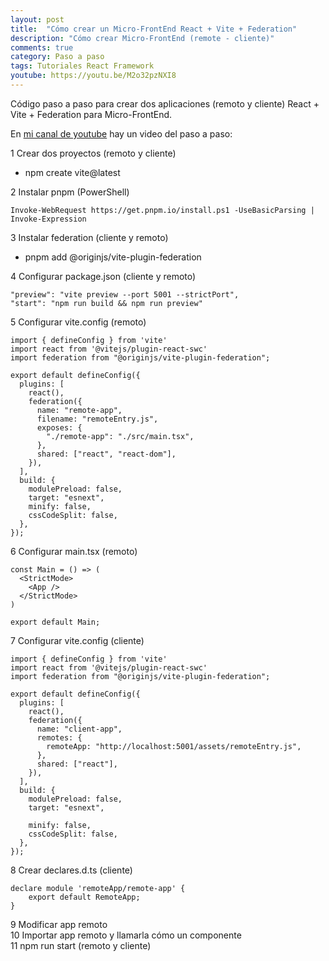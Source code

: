 ```yaml
---
layout: post
title:  "Cómo crear un Micro-FrontEnd React + Vite + Federation"
description: "Cómo crear Micro-FrontEnd (remote - cliente)"
comments: true
category: Paso a paso
tags: Tutoriales React Framework
youtube: https://youtu.be/M2o32pzNXI8
---
```

Código paso a paso para crear dos aplicaciones (remoto y cliente) React + Vite + Federation para Micro-FrontEnd.

En <a target="_blank" href="{{ page.youtube }}">mi canal de youtube</a> hay un video del paso a paso:
 
1 Crear dos proyectos (remoto y cliente)
- npm create vite@latest

2 Instalar pnpm (PowerShell)
```react
Invoke-WebRequest https://get.pnpm.io/install.ps1 -UseBasicParsing | Invoke-Expression
```

3 Instalar federation (cliente y remoto)
- pnpm add @originjs/vite-plugin-federation

4 Configurar package.json (cliente y remoto)
```react
"preview": "vite preview --port 5001 --strictPort",
"start": "npm run build && npm run preview"
```

5 Configurar vite.config (remoto)
```react
import { defineConfig } from 'vite'
import react from '@vitejs/plugin-react-swc'
import federation from "@originjs/vite-plugin-federation";

export default defineConfig({
  plugins: [
    react(),
    federation({
      name: "remote-app",
      filename: "remoteEntry.js",
      exposes: {
        "./remote-app": "./src/main.tsx",
      },
      shared: ["react", "react-dom"],
    }),
  ],
  build: {
    modulePreload: false,
    target: "esnext",
    minify: false,
    cssCodeSplit: false,
  },
});
```

6 Configurar main.tsx (remoto)
```react
const Main = () => (
  <StrictMode>
    <App />
  </StrictMode>
)

export default Main;
```

7 Configurar vite.config (cliente)  
```react
import { defineConfig } from 'vite'
import react from '@vitejs/plugin-react-swc'
import federation from "@originjs/vite-plugin-federation";

export default defineConfig({
  plugins: [
    react(),
    federation({
      name: "client-app",
      remotes: {
        remoteApp: "http://localhost:5001/assets/remoteEntry.js",
      },
      shared: ["react"],
    }),
  ],
  build: {
    modulePreload: false,
    target: "esnext",

    minify: false,
    cssCodeSplit: false,
  },
});
```

8 Crear declares.d.ts (cliente)  
```react
declare module 'remoteApp/remote-app' {
    export default RemoteApp;
}
```

9 Modificar app remoto  
10 Importar app remoto y llamarla cómo un componente  
11 npm run start (remoto y cliente)
